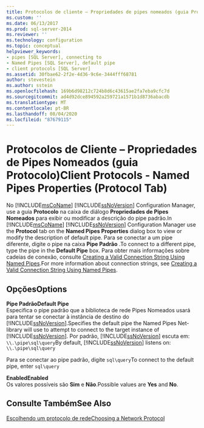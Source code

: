 ```yaml
---
title: Protocolos de cliente – Propriedades de pipes nomeados (guia Protocolo) | Microsoft Docs
ms.custom: ''
ms.date: 06/13/2017
ms.prod: sql-server-2014
ms.reviewer: ''
ms.technology: configuration
ms.topic: conceptual
helpviewer_keywords:
- pipes [SQL Server], connecting to
- Named Pipes [SQL Server], default pipe
- client protocols [SQL Server]
ms.assetid: 30fbae62-2f2e-4d36-9c6e-3444fff68781
author: stevestein
ms.author: sstein
ms.openlocfilehash: 169b6d98212c724b8d6c43615ae2fa7eba9cfc7d
ms.sourcegitcommit: ad4d92dce894592a259721a1571b1d8736abacdb
ms.translationtype: MT
ms.contentlocale: pt-BR
ms.lasthandoff: 08/04/2020
ms.locfileid: "87679115"
---
```

# <a name="client-protocols---named-pipes-properties-protocol-tab"></a><span data-ttu-id="6f36a-102">Protocolos de Cliente – Propriedades de Pipes Nomeados (guia Protocolo)</span><span class="sxs-lookup"><span data-stu-id="6f36a-102">Client Protocols - Named Pipes Properties (Protocol Tab)</span></span>
  <span data-ttu-id="6f36a-103">No [!INCLUDE[msCoName](../../includes/msconame-md.md)] [!INCLUDE[ssNoVersion](../../includes/ssnoversion-md.md)] Configuration Manager, use a guia **Protocolo** na caixa de diálogo **Propriedades de Pipes Nomeados** para exibir ou modificar a descrição do pipe padrão.</span><span class="sxs-lookup"><span data-stu-id="6f36a-103">In [!INCLUDE[msCoName](../../includes/msconame-md.md)] [!INCLUDE[ssNoVersion](../../includes/ssnoversion-md.md)] Configuration Manager use the **Protocol** tab on the **Named Pipes Properties** dialog box to view or modify the description of default pipe.</span></span> <span data-ttu-id="6f36a-104">Para se conectar a um pipe diferente, digite o pipe na caixa **Pipe Padrão** .</span><span class="sxs-lookup"><span data-stu-id="6f36a-104">To connect to a different pipe, type the pipe in the **Default Pipe** box.</span></span> <span data-ttu-id="6f36a-105">Para obter mais informações sobre cadeias de conexão, consulte [Creating a Valid Connection String Using Named Pipes](../../../2014/tools/configuration-manager/creating-a-valid-connection-string-using-named-pipes.md).</span><span class="sxs-lookup"><span data-stu-id="6f36a-105">For more information about connection strings, see [Creating a Valid Connection String Using Named Pipes](../../../2014/tools/configuration-manager/creating-a-valid-connection-string-using-named-pipes.md).</span></span>  
  
## <a name="options"></a><span data-ttu-id="6f36a-106">Opções</span><span class="sxs-lookup"><span data-stu-id="6f36a-106">Options</span></span>  
 <span data-ttu-id="6f36a-107">**Pipe Padrão**</span><span class="sxs-lookup"><span data-stu-id="6f36a-107">**Default Pipe**</span></span>  
 <span data-ttu-id="6f36a-108">Especifica o pipe padrão que a biblioteca de rede Pipes Nomeados usará para tentar se conectar à instância de destino do [!INCLUDE[ssNoVersion](../../includes/ssnoversion-md.md)].</span><span class="sxs-lookup"><span data-stu-id="6f36a-108">Specifies the default pipe the Named Pipes Net-library will use to attempt to connect to the target instance of [!INCLUDE[ssNoVersion](../../includes/ssnoversion-md.md)].</span></span> <span data-ttu-id="6f36a-109">Por padrão, [!INCLUDE[ssNoVersion](../../includes/ssnoversion-md.md)] escuta em: `\\.\pipe\sql\query`</span><span class="sxs-lookup"><span data-stu-id="6f36a-109">By default, [!INCLUDE[ssNoVersion](../../includes/ssnoversion-md.md)] listens on: `\\.\pipe\sql\query`</span></span>  
  
 <span data-ttu-id="6f36a-110">Para se conectar ao pipe padrão, digite `sql\query`</span><span class="sxs-lookup"><span data-stu-id="6f36a-110">To connect to the default pipe, enter `sql\query`</span></span>  
  
 <span data-ttu-id="6f36a-111">**Enabled**</span><span class="sxs-lookup"><span data-stu-id="6f36a-111">**Enabled**</span></span>  
 <span data-ttu-id="6f36a-112">Os valores possíveis são **Sim** e **Não**.</span><span class="sxs-lookup"><span data-stu-id="6f36a-112">Possible values are **Yes** and **No**.</span></span>  
  
## <a name="see-also"></a><span data-ttu-id="6f36a-113">Consulte Também</span><span class="sxs-lookup"><span data-stu-id="6f36a-113">See Also</span></span>  
 [<span data-ttu-id="6f36a-114">Escolhendo um protocolo de rede</span><span class="sxs-lookup"><span data-stu-id="6f36a-114">Choosing a Network Protocol</span></span>](../../../2014/tools/configuration-manager/choosing-a-network-protocol.md)  
  
  
